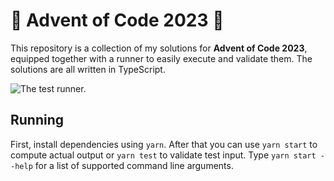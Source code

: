 # 🎄 Advent of Code 2023 🎄

This repository is a collection of my solutions for **Advent of Code 2023**, equipped together with a runner to easily execute and validate them. The solutions are all written in TypeScript.

![The test runner.](https://github.com/yiliansource/advent-of-code-2022/blob/main/.github/test-runner.png)

## Running

First, install dependencies using `yarn`. After that you can use `yarn start` to compute actual output or `yarn test` to validate test input. Type `yarn start --help` for a list of supported command line arguments.

